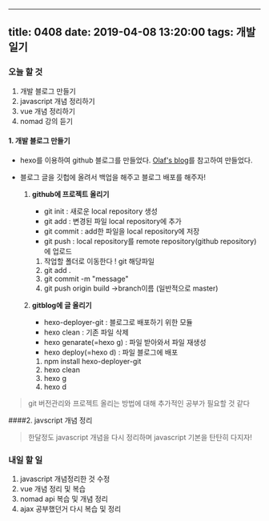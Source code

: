 
---
title: 0408
date: 2019-04-08 13:20:00
tags: 개발일기
---


### 오늘 할 것 
 1. 개발 블로그 만들기
 2. javascript 개념 정리하기
 3. vue 개념 정리하기
 4. nomad 강의 듣기

#### 1. 개발 블로그 만들기
- hexo를 이용하여 github 블로그를 만들었다.
  [Olaf's blog](https://appear.github.io/2018/12/09/ETC/hexo-blog/)를 참고하여 만들었다.

- 블로그 글을 깃헙에 올려서 백업을 해주고 
      블로그 배포를 해주자!  

    1. **github에 프로젝트 올리기**
        - git init : 새로운 local repository 생성
        - git add : 변경된 파일 local repository에 추가
        - git commit : add한 파일을 local repository에 저장
        - git push : local repository를 remote repository(github repository)에 업로드

        1. 작업할 폴더로 이동한다 ! 
            git 해당파일
        2. git add . 
        3. git commit -m "message"
        4. git push origin build  ->branch이름 (일반적으로 master)

    2. **gitblog에 글 올리기**
        - hexo-deployer-git : 블로그로 배포하기  위한 모듈
        - hexo clean : 기존 파일 삭제
        - hexo genarate(=hexo g) : 파일 받아와서 파일 재생성
        - hexo deploy(=hexo d) : 파일 블로그에 배포

        1. npm install hexo-deployer-git
        2. hexo clean
        3. hexo g
        4. hexo d


> git 버전관리와 프로젝트 올리는 방법에 대해 추가적인 공부가 필요할 것 같다

####2. javscript 개념 정리 
> 한달정도 javascript 개념을 다시 정리하며 javascript 기본을 탄탄히 다지자! 
    
### 내일 할 일
1. javascript 개념정리한 것 수정
2. vue 개념 정리 및 복습
3. nomad api 복습 및 개념 정리
4. ajax 공부했던거 다시 복습 및 정리

> 




